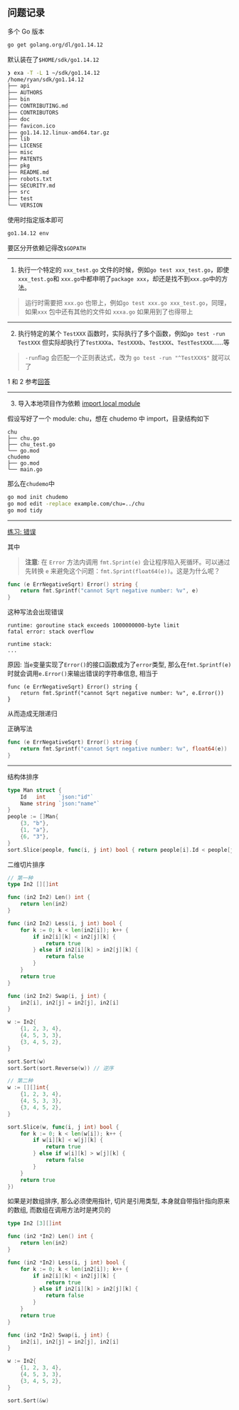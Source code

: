 ## 问题记录

多个 Go 版本

```bash
go get golang.org/dl/go1.14.12
```

默认装在了`$HOME/sdk/go1.14.12`
```bash
❯ exa -T -L 1 ~/sdk/go1.14.12
/home/ryan/sdk/go1.14.12
├── api
├── AUTHORS
├── bin
├── CONTRIBUTING.md
├── CONTRIBUTORS
├── doc
├── favicon.ico
├── go1.14.12.linux-amd64.tar.gz
├── lib
├── LICENSE
├── misc
├── PATENTS
├── pkg
├── README.md
├── robots.txt
├── SECURITY.md
├── src
├── test
└── VERSION
```

使用时指定版本即可
```bash
go1.14.12 env
```

要区分开依赖记得改`$GOPATH`

------

1. 执行一个特定的 `xxx_test.go` 文件的时候，例如`go test xxx_test.go`，即使`xxx_test.go`和
`xxx.go`中都申明了`package xxx`，却还是找不到`xxx.go`中的方法。

> 运行时需要把 `xxx.go` 也带上，例如`go test xxx.go xxx_test.go`，同理，如果`xxx`
> 包中还有其他的文件如 `xxxa.go` 如果用到了也得带上

------

2. 执行特定的某个 `TestXXX` 函数时，实际执行了多个函数，例如`go test -run TestXXX`
但实际却执行了`TestXXXa`、`TestXXXb`、`TestXXX`、`TestTestXXX`……等

> `-run`flag 会匹配一个正则表达式，改为 `go test -run "^TestXXX$"` 就可以了

1 和 2 参考[回答](https://stackoverflow.com/a/16936314/8461712)

------

3. 导入本地项目作为依赖 [import local module](https://golang.org/doc/tutorial/call-module-code)

假设写好了一个 module: chu，想在 chudemo 中 import，目录结构如下
```
chu
├── chu.go
├── chu_test.go
└── go.mod
chudemo
├── go.mod
└── main.go
```
那么在`chudemo`中
```bash
go mod init chudemo
go mod edit -replace example.com/chu=../chu
go mod tidy
```

------

[练习: 错误](https://tour.go-zh.org/methods/20)

其中
> **注意**: 在 `Error` 方法内调用 `fmt.Sprint(e)` 会让程序陷入死循环。可以通过先转换 `e` 来避免这个问题：`fmt.Sprint(float64(e))`。这是为什么呢？

```go
func (e ErrNegativeSqrt) Error() string {
	return fmt.Sprintf("cannot Sqrt negative number: %v", e)
}
```
这种写法会出现错误
```
runtime: goroutine stack exceeds 1000000000-byte limit
fatal error: stack overflow

runtime stack:
...
```

原因: 当`e`变量实现了`Error()`的接口函数成为了`error`类型, 那么在`fmt.Sprintf(e)`时就会调用`e.Error()`来输出错误的字符串信息, 相当于
```
func (e ErrNegativeSqrt) Error() string {
	return fmt.Sprintf("cannot Sqrt negative number: %v", e.Error())
}
```
从而造成无限递归

正确写法
```go
func (e ErrNegativeSqrt) Error() string {
	return fmt.Sprintf("cannot Sqrt negative number: %v", float64(e))
}
```


------

结构体排序

```go
type Man struct {
	Id   int    `json:"id"`
	Name string `json:"name"`
}
people := []Man{
    {3, "b"},
    {1, "a"},
    {6, "3"},
}
sort.Slice(people, func(i, j int) bool { return people[i].Id < people[j].Id })
```

二维切片排序
```go
// 第一种
type In2 [][]int

func (in2 In2) Len() int {
	return len(in2)
}

func (in2 In2) Less(i, j int) bool {
	for k := 0; k < len(in2[i]); k++ {
		if in2[i][k] < in2[j][k] {
			return true
		} else if in2[i][k] > in2[j][k] {
			return false
		}
	}
	return true
}

func (in2 In2) Swap(i, j int) {
	in2[i], in2[j] = in2[j], in2[i]
}

w := In2{
    {1, 2, 3, 4},
    {4, 5, 3, 3},
    {3, 4, 5, 2},
}

sort.Sort(w)
sort.Sort(sort.Reverse(w)) // 逆序

// 第二种
w := [][]int{
    {1, 2, 3, 4},
    {4, 5, 3, 3},
    {3, 4, 5, 2},
}

sort.Slice(w, func(i, j int) bool {
    for k := 0; k < len(w[i]); k++ {
        if w[i][k] < w[j][k] {
            return true
        } else if w[i][k] > w[j][k] {
            return false
        }
    }
    return true
})
```

如果是对数组排序, 那么必须使用指针, 切片是引用类型, 本身就自带指针指向原来的数组, 而数组在调用方法时是拷贝的
```go
type In2 [3][]int

func (in2 *In2) Len() int {
	return len(in2)
}

func (in2 *In2) Less(i, j int) bool {
	for k := 0; k < len(in2[i]); k++ {
		if in2[i][k] < in2[j][k] {
			return true
		} else if in2[i][k] > in2[j][k] {
			return false
		}
	}
	return true
}

func (in2 *In2) Swap(i, j int) {
	in2[i], in2[j] = in2[j], in2[i]
}

w := In2{
    {1, 2, 3, 4},
    {4, 5, 3, 3},
    {3, 4, 5, 2},
}

sort.Sort(&w)
```
